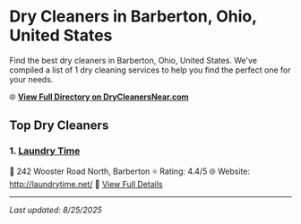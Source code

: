 # Dry Cleaners in Barberton, Ohio, United States

Find the best dry cleaners in Barberton, Ohio, United States. We've compiled a list of 1 dry cleaning services to help you find the perfect one for your needs.

🌐 **[View Full Directory on DryCleanersNear.com](https://drycleanersnear.com/city/US/Ohio/Barberton)**

## Top Dry Cleaners

### 1. [Laundry Time](https://drycleanersnear.com/dryCleaner/6875b6339b5c02c2ea277c7b/laundry-time)
📍 242 Wooster Road North, Barberton
⭐ Rating: 4.4/5
🌐 Website: http://laundrytime.net/
🔗 [View Full Details](https://drycleanersnear.com/dryCleaner/6875b6339b5c02c2ea277c7b/laundry-time)


---

*Last updated: 8/25/2025*
